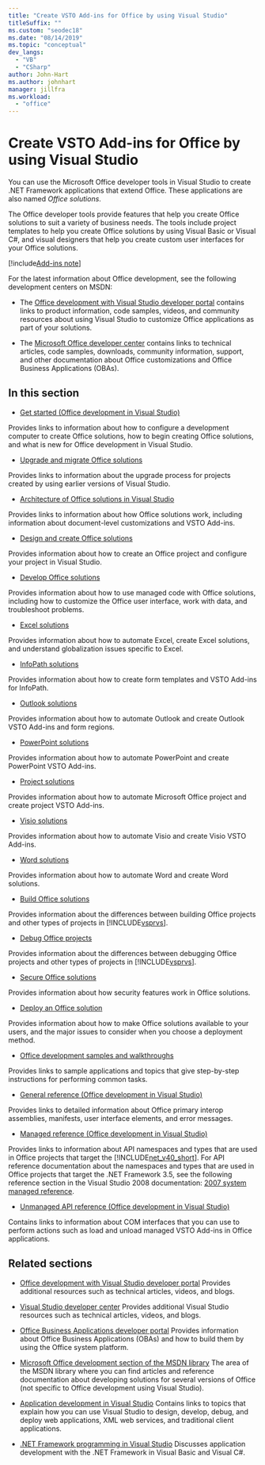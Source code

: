 ```yaml
---
title: "Create VSTO Add-ins for Office by using Visual Studio"
titleSuffix: ""
ms.custom: "seodec18"
ms.date: "08/14/2019"
ms.topic: "conceptual"
dev_langs:
  - "VB"
  - "CSharp"
author: John-Hart
ms.author: johnhart
manager: jillfra
ms.workload:
  - "office"
---
```

# Create VSTO Add-ins for Office by using Visual Studio
  You can use the Microsoft Office developer tools in Visual Studio to create .NET Framework applications that extend Office. These applications are also named *Office solutions*.

 The Office developer tools provide features that help you create Office solutions to suit a variety of business needs. The tools include project templates to help you create Office solutions by using Visual Basic or Visual C#, and visual designers that help you create custom user interfaces for your Office solutions.

[!include[Add-ins note](../includes/addinsnote.md)]

 For the latest information about Office development, see the following development centers on MSDN:

- The [Office development with Visual Studio developer portal](http://go.microsoft.com/fwlink/?LinkId=123844) contains links to product information, code samples, videos, and community resources about using Visual Studio to customize Office applications as part of your solutions.

- The [Microsoft Office developer center](http://go.microsoft.com/fwlink/?LinkId=83467) contains links to technical articles, code samples, downloads, community information, support, and other documentation about Office customizations and Office Business Applications (OBAs).

## In this section
- [Get started &#40;Office development in Visual Studio&#41;](../vsto/getting-started-office-development-in-visual-studio.md)

 Provides links to information about how to configure a development computer to create Office solutions, how to begin creating Office solutions, and what is new for Office development in Visual Studio.

- [Upgrade and migrate Office solutions](../vsto/upgrading-and-migrating-office-solutions.md)

 Provides links to information about the upgrade process for projects created by using earlier versions of Visual Studio.

- [Architecture of Office solutions in Visual Studio](../vsto/architecture-of-office-solutions-in-visual-studio.md)

 Provides links to information about how Office solutions work, including information about document-level customizations and VSTO Add-ins.

- [Design and create Office solutions](../vsto/designing-and-creating-office-solutions.md)

 Provides information about how to create an Office project and configure your project in Visual Studio.

- [Develop Office solutions](../vsto/developing-office-solutions.md)

 Provides information about how to use managed code with Office solutions, including how to customize the Office user interface, work with data, and troubleshoot problems.

- [Excel solutions](../vsto/excel-solutions.md)

 Provides information about how to automate Excel, create Excel solutions, and understand globalization issues specific to Excel.

- [InfoPath solutions](../vsto/infopath-solutions.md)

 Provides information about how to create form templates and VSTO Add-ins for InfoPath.

- [Outlook solutions](../vsto/outlook-solutions.md)

 Provides information about how to automate Outlook and create Outlook VSTO Add-ins and form regions.

- [PowerPoint solutions](../vsto/powerpoint-solutions.md)

 Provides information about how to automate PowerPoint and create PowerPoint VSTO Add-ins.

- [Project solutions](../vsto/project-solutions.md)

 Provides information about how to automate Microsoft Office project and create project VSTO Add-ins.

- [Visio solutions](../vsto/visio-solutions.md)

 Provides information about how to automate Visio and create Visio VSTO Add-ins.

- [Word solutions](../vsto/word-solutions.md)

 Provides information about how to automate Word and create Word solutions.

- [Build Office solutions](../vsto/building-office-solutions.md)

 Provides information about the differences between building Office projects and other types of projects in [!INCLUDE[vsprvs](../sharepoint/includes/vsprvs-md.md)].

- [Debug Office projects](../vsto/debugging-office-projects.md)

 Provides information about the differences between debugging Office projects and other types of projects in [!INCLUDE[vsprvs](../sharepoint/includes/vsprvs-md.md)].

- [Secure Office solutions](../vsto/securing-office-solutions.md)

 Provides information about how security features work in Office solutions.

- [Deploy an Office solution](../vsto/deploying-an-office-solution.md)

 Provides information about how to make Office solutions available to your users, and the major issues to consider when you choose a deployment method.

- [Office development samples and walkthroughs](../vsto/office-development-samples-and-walkthroughs.md)

 Provides links to sample applications and topics that give step-by-step instructions for performing common tasks.

- [General reference &#40;Office development in Visual Studio&#41;](../vsto/general-reference-office-development-in-visual-studio.md)

 Provides links to detailed information about Office primary interop assemblies, manifests, user interface elements, and error messages.

- [Managed reference &#40;Office development in Visual Studio&#41;](../vsto/managed-reference-office-development-in-visual-studio.md)

 Provides links to information about API namespaces and types that are used in Office projects that target the [!INCLUDE[net_v40_short](../sharepoint/includes/net-v40-short-md.md)]. For API reference documentation about the namespaces and types that are used in Office projects that target the .NET Framework 3.5, see the following reference section in the Visual Studio 2008 documentation: [2007 system managed reference](http://go.microsoft.com/fwlink/?LinkId=160658).

- [Unmanaged API reference &#40;Office development in Visual Studio&#41;](../vsto/unmanaged-api-reference-office-development-in-visual-studio.md)

 Contains links to information about COM interfaces that you can use to perform actions such as load and unload managed VSTO Add-ins in Office applications.

## Related sections
- [Office development with Visual Studio developer portal](http://go.microsoft.com/fwlink/?LinkId=123844)
 Provides additional resources such as technical articles, videos, and blogs.

- [Visual Studio developer center](http://go.microsoft.com/fwlink/?LinkID=99124)
 Provides additional Visual Studio resources such as technical articles, videos, and blogs.

- [Office Business Applications developer portal](http://go.microsoft.com/fwlink/?LinkId=99125)
 Provides information about Office Business Applications (OBAs) and how to build them by using the Office system platform.

- [Microsoft Office development section of the MSDN library](http://go.microsoft.com/fwlink/?LinkId=149870)
 The area of the MSDN library where you can find articles and reference documentation about developing solutions for several versions of Office (not specific to Office development using Visual Studio).

- [Application development in Visual Studio](https://msdn.microsoft.com/97490c1b-a247-41fb-8f2c-bc4c201eff68)
 Contains links to topics that explain how you can use Visual Studio to design, develop, debug, and deploy web applications, XML web services, and traditional client applications.

- [.NET Framework programming in Visual Studio](/previous-versions/visualstudio/visual-studio-2010/k1s94fta(v=vs.100))
 Discusses application development with the .NET Framework in Visual Basic and Visual C#.
